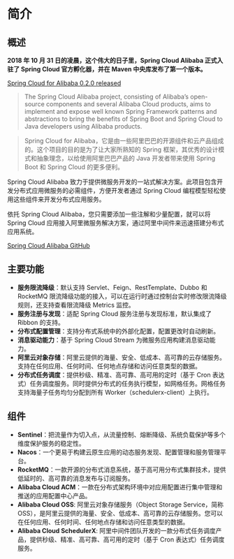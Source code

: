 # 简介

## 概述

**2018 年 10 月 31 日的凌晨，这个伟大的日子里，Spring Cloud Alibaba 正式入驻了 Spring Cloud 官方孵化器，并在 Maven 中央库发布了第一个版本。**

[Spring Cloud for Alibaba 0.2.0 released](https://spring.io/blog/2018/10/30/spring-cloud-for-alibaba-0-2-0-released)

> The Spring Cloud Alibaba project, consisting of Alibaba’s open-source components and several Alibaba Cloud products, aims to implement and expose well known Spring Framework patterns and abstractions to bring the benefits of Spring Boot and Spring Cloud to Java developers using Alibaba products.

> Spring Cloud for Alibaba，它是由一些阿里巴巴的开源组件和云产品组成的。这个项目的目的是为了让大家所熟知的 Spring 框架，其优秀的设计模式和抽象理念，以给使用阿里巴巴产品的 Java 开发者带来使用 Spring Boot 和 Spring Cloud 的更多便利。

Spring Cloud Alibaba 致力于提供微服务开发的一站式解决方案。此项目包含开发分布式应用微服务的必需组件，方便开发者通过 Spring Cloud 编程模型轻松使用这些组件来开发分布式应用服务。

依托 Spring Cloud Alibaba，您只需要添加一些注解和少量配置，就可以将 Spring Cloud 应用接入阿里微服务解决方案，通过阿里中间件来迅速搭建分布式应用系统。

[Spring Cloud Alibaba GitHub](https://github.com/spring-cloud-incubator/spring-cloud-alibaba/blob/master/README-zh.md)

## 主要功能

- **服务限流降级**：默认支持 Servlet、Feign、RestTemplate、Dubbo 和 RocketMQ 限流降级功能的接入，可以在运行时通过控制台实时修改限流降级规则，还支持查看限流降级 Metrics 监控。
- **服务注册与发现**：适配 Spring Cloud 服务注册与发现标准，默认集成了 Ribbon 的支持。
- **分布式配置管理**：支持分布式系统中的外部化配置，配置更改时自动刷新。
- **消息驱动能力**：基于 Spring Cloud Stream 为微服务应用构建消息驱动能力。
- **阿里云对象存储**：阿里云提供的海量、安全、低成本、高可靠的云存储服务。支持在任何应用、任何时间、任何地点存储和访问任意类型的数据。
- **分布式任务调度**：提供秒级、精准、高可靠、高可用的定时（基于 Cron 表达式）任务调度服务。同时提供分布式的任务执行模型，如网格任务。网格任务支持海量子任务均匀分配到所有 Worker（schedulerx-client）上执行。

## 组件

- **Sentinel**：把流量作为切入点，从流量控制、熔断降级、系统负载保护等多个维度保护服务的稳定性。
- **Nacos**：一个更易于构建云原生应用的动态服务发现、配置管理和服务管理平台。
- **RocketMQ**：一款开源的分布式消息系统，基于高可用分布式集群技术，提供低延时的、高可靠的消息发布与订阅服务。
- **Alibaba Cloud ACM**：一款在分布式架构环境中对应用配置进行集中管理和推送的应用配置中心产品。
- **Alibaba Cloud OSS**: 阿里云对象存储服务（Object Storage Service，简称 OSS），是阿里云提供的海量、安全、低成本、高可靠的云存储服务。您可以在任何应用、任何时间、任何地点存储和访问任意类型的数据。
- **Alibaba Cloud SchedulerX**: 阿里中间件团队开发的一款分布式任务调度产品，提供秒级、精准、高可靠、高可用的定时（基于 Cron 表达式）任务调度服务。